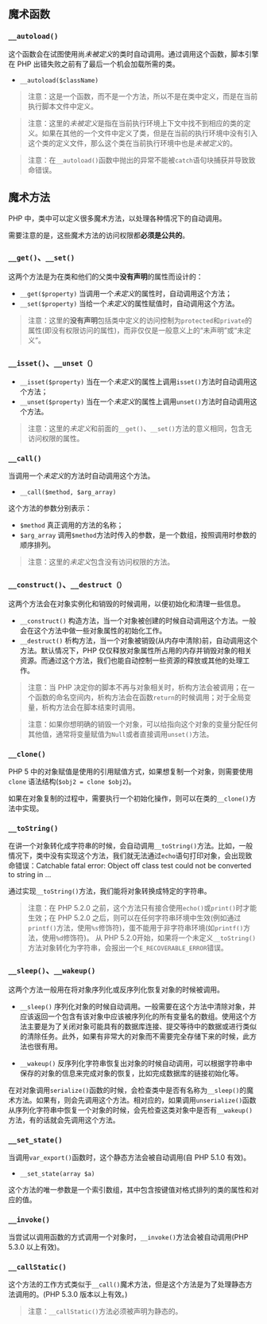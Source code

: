 ## 魔术函数
### `__autoload()`
这个函数会在试图使用尚*未被定义*的类时自动调用。通过调用这个函数，脚本引擎在 PHP 出错失败之前有了最后一个机会加载所需的类。

- `__autoload($className)`

> 注意：这是一个函数，而不是一个方法，所以不是在类中定义，而是在当前执行脚本文件中定义。

> 注意：这里的*未被定义*是指在当前执行环境上下文中找不到相应的类的定义。如果在其他的一个文件中定义了类，但是在当前的执行环境中没有引入这个类的定义文件，那么这个类在当前执行环境中也是*未被定义*的。

> 注意：在`__autoload()`函数中抛出的异常不能被`catch`语句块捕获并导致致命错误。


## 魔术方法
PHP 中，类中可以定义很多魔术方法，以处理各种情况下的自动调用。

需要注意的是，这些魔术方法的访问权限都**必须是公共的**。
### `__get()`、`__set()`
这两个方法是为在类和他们的父类中**没有声明**的属性而设计的：

- `__get($property)` 当调用一个*未定义*的属性时，自动调用这个方法；
- `__set($property)` 当给一个*未定义*的属性赋值时，自动调用这个方法。

> 注意：这里的**没有声明**包括类中定义的访问控制为`protected`和`private`的属性(即没有权限访问的属性)，而非仅仅是一般意义上的“未声明”或“未定义”。

### `__isset()`、`__unset（）`

- `__isset($property)` 当在一个*未定义*的属性上调用`isset()`方法时自动调用这个方法；
- `__unset($property)` 当在一个*未定义*的属性上调用`unset()`方法时自动调用这个方法。

> 注意：这里的*未定义*和前面的`__get()`、`__set()`方法的意义相同，包含无访问权限的属性。

### `__call()`
当调用一个*未定义*的方法时自动调用这个方法。

- `__call($method, $arg_array)`

这个方法的参数分别表示：

* `$method`  真正调用的方法的名称；
* `$arg_array`  调用`$method`方法时传入的参数，是一个数组，按照调用时参数的顺序排列。

> 注意：这里的*未定义*包含没有访问权限的方法。

### `__construct()`、`__destruct（）`
这两个方法会在对象实例化和销毁的时候调用，以便初始化和清理一些信息。

- `__construct()` 构造方法，当一个对象被创建的时候自动调用这个方法。一般会在这个方法中做一些对象属性的初始化工作。
- `__destruct()` 析构方法，当一个对象被销毁(从内存中清除)前，自动调用这个方法。默认情况下，PHP 仅仅释放对象属性所占用的内存并销毁对象的相关资源。而通过这个方法，我们也能自动控制一些资源的释放或其他的处理工作。

> 注意：当 PHP 决定你的脚本不再与对象相关时，析构方法会被调用；在一个函数的命名空间内，析构方法会在函数`return`的时候调用；对于全局变量，析构方法会在脚本结束时调用。

> 注意：如果你想明确的销毁一个对象，可以给指向这个对象的变量分配任何其他值，通常将变量赋值为`Null`或者直接调用`unset()`方法。

### `__clone()`
PHP 5 中的对象赋值是使用的引用赋值方式，如果想复制一个对象，则需要使用`clone` 语法结构(`$obj2 = clone $obj2`)。

如果在对象复制的过程中，需要执行一个初始化操作，则可以在类的`__clone()`方法中实现。

### `__toString()`
在讲一个对象转化成字符串的时候，会自动调用`__toString()`方法。比如，一般情况下，类中没有实现这个方法，我们就无法通过`echo`语句打印对象，会出现致命错误：Catchable fatal error: Object off class test could not be converted to string in ...

通过实现`__toString()`方法，我们能将对象转换成特定的字符串。

> 注意：在 PHP 5.2.0 之前，这个方法只有接合使用`echo()`或`print()`时才能生效；在 PHP 5.2.0 之后，则可以在任何字符串环境中生效(例如通过`printf()`方法，使用`%s`修饰符)，蛋不能用于非字符串环境(如`printf()`方法，使用`%d`修饰符)。
> 从 PHP 5.2.0开始，如果将一个未定义`__toString()`方法对象转化为字符串，会报出一个`E_RECOVERABLE_ERROR`错误。

### `__sleep()`、`__wakeup()`
这两个方法一般用在将对象序列化或反序列化恢复对象的时候被调用。

- `__sleep()` 序列化对象的时候自动调用。一般需要在这个方法中清除对象，并应该返回一个包含有该对象中应该被序列化的所有变量名的数组。使用这个方法主要是为了关闭对象可能具有的数据库连接、提交等待中的数据或进行类似的清除任务。此外，如果有非常大的对象而不需要完全存储下来的时候，此方法也很有用。

- `__wakeup()` 反序列化字符串恢复出对象的时候自动调用，可以根据字符串中保存的对象的信息来完成对象的恢复，比如完成数据库的链接初始化等。

在对对象调用`serialize()`函数的时候，会检查类中是否有名称为`__sleep()`的魔术方法。如果有，则会先调用这个方法。相对应的，如果调用`unserialize()`函数从序列化字符串中恢复一个对象的时候，会先检查这类对象中是否有`__wakeup()`方法，有的话就会先调用这个方法。

### `__set_state()`
当调用`var_export()`函数时，这个静态方法会被自动调用(自 PHP 5.1.0 有效)。

- `__set_state(array $a)`

这个方法的唯一参数是一个索引数组，其中包含按键值对格式排列的类的属性和对应的值。

### `__invoke()`
当尝试以调用函数的方式调用一个对象时，`__invoke()`方法会被自动调用(PHP 5.3.0 以上有效)。

### `__callStatic()`
这个方法的工作方式类似于`__call()`魔术方法，但是这个方法是为了处理静态方法调用的。(PHP 5.3.0 版本以上有效。)

> 注意：`__callStatic()`方法必须被声明为静态的。


